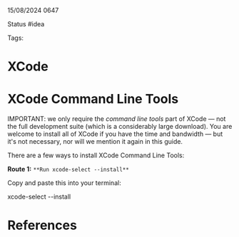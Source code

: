 15/08/2024 0647

Status #idea

Tags:

# XCode

# XCode Command Line Tools 

IMPORTANT: we only require the _command line tools_ part of XCode — not the full development suite (which is a considerably large download). You are welcome to install all of XCode if you have the time and bandwidth — but it's not necessary, nor will we mention it again in this guide.

There are a few ways to install XCode Command Line Tools:

****Route 1:**** `**Run xcode-select --install**`

Copy and paste this into your terminal:

xcode-select --install
# References
